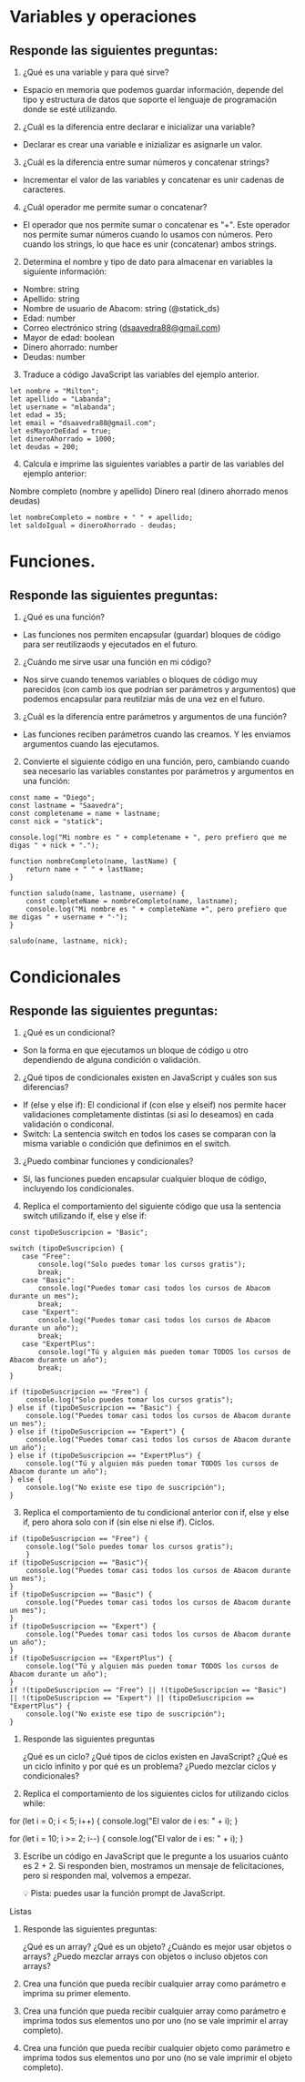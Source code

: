 
# Variables y operaciones

## Responde las siguientes preguntas:

1. ¿Qué es una variable y para qué sirve?

* Espacio en memoria que podemos guardar información, depende del tipo y estructura de datos que soporte el lenguaje de programación donde se esté utilizando.

2. ¿Cuál es la diferencia entre declarar e inicializar una variable?

* Declarar es crear una variable e inizializar es asignarle un valor.
    
3. ¿Cuál es la diferencia entre sumar números y concatenar strings?

* Incrementar el valor de las variables y concatenar es unir cadenas de caracteres.

4. ¿Cuál operador me permite sumar o concatenar?

* El operador que nos permite sumar o concatenar es "+". Este operador nos permite sumar números cuando lo usamos con números. Pero cuando los strings, lo que hace es unir (concatenar) ambos strings.

2. Determina el nombre y tipo de dato para almacenar en variables la siguiente información:

* Nombre: string
* Apellido: string
* Nombre de usuario de Abacom: string (@statick_ds)
* Edad: number
* Correo electrónico string (dsaavedra88@gmail.com)
* Mayor de edad: boolean
* Dinero ahorrado: number
* Deudas: number

3. Traduce a código JavaScript las variables del ejemplo anterior.

````
let nombre = "Milton";
let apellido = "Labanda";
let username = "mlabanda";
let edad = 35;
let email = "dsaavedra88@gmail.com";
let esMayorDeEdad = true;
let dineroAhorrado = 1000;
let deudas = 200;
````

4. Calcula e imprime las siguientes variables a partir de las variables del ejemplo anterior:

Nombre completo (nombre y apellido)
Dinero real (dinero ahorrado menos deudas)

````
let nombreCompleto = nombre + " " + apellido;
let saldoIgual = dineroAhorrado - deudas;
````

# Funciones.

## Responde las siguientes preguntas:

1. ¿Qué es una función?

* Las funciones nos permiten encapsular (guardar) bloques de código para ser reutilizaods y ejecutados en el futuro.

2. ¿Cuándo me sirve usar una función en mi código?

* Nos sirve cuando tenemos variables o bloques de código muy parecidos (con camb ios que podrían ser parámetros y argumentos) que podemos encapsular para reutilziar más de una vez en el futuro.

3. ¿Cuál es la diferencia entre parámetros y argumentos de una función?

* Las funciones reciben parámetros cuando las creamos. Y les enviamos argumentos cuando las ejecutamos.

2. Convierte el siguiente código en una función, pero, cambiando cuando sea necesario las variables constantes por parámetros y argumentos en una función:

````
const name = "Diego";
const lastname = "Saavedra";
const completename = name + lastname;
const nick = "statick";

console.log("Mi nombre es " + completename + ", pero prefiero que me digas " + nick + ".");
````
````
function nombreCompleto(name, lastName) {
    return name + " " + lastName;
}

function saludo(name, lastname, username) {
    const completeName = nombreCompleto(name, lastname);
    console.log("Mi nombre es " + completeName +", pero prefiero que me digas " + username + "·");
}

saludo(name, lastname, nick);

````
# Condicionales
## Responde las siguientes preguntas:

1. ¿Qué es un condicional?

* Son la forma en que ejecutamos un bloque de código u otro dependiendo de alguna condición o validación.

2. ¿Qué tipos de condicionales existen en JavaScript y cuáles son sus diferencias?

* If (else y else if): El condicional if (con else y elseif) nos permite hacer validaciones completamente distintas (si asi lo deseamos) en cada validación o condiconal.
* Switch: La sentencia switch en todos los cases se comparan con la misma variable o condición que definimos en el switch.

3. ¿Puedo combinar funciones y condicionales?

* Sí, las funciones pueden encapsular cualquier bloque de código, incluyendo los condicionales.

4. Replica el comportamiento del siguiente código que usa la sentencia switch utilizando if, else y else if:
````
const tipoDeSuscripcion = "Basic";

switch (tipoDeSuscripcion) {
   case "Free":
       console.log("Solo puedes tomar los cursos gratis");
       break;
   case "Basic":
       console.log("Puedes tomar casi todos los cursos de Abacom durante un mes");
       break;
   case "Expert":
       console.log("Puedes tomar casi todos los cursos de Abacom durante un año");
       break;
   case "ExpertPlus":
       console.log("Tú y alguien más pueden tomar TODOS los cursos de Abacom durante un año");
       break;
}
````

````
if (tipoDeSuscripcion == "Free") {
    console.log("Solo puedes tomar los cursos gratis");
} else if (tipoDeSuscripcion == "Basic") {
    console.log("Puedes tomar casi todos los cursos de Abacom durante un mes");
} else if (tipoDeSuscripcion == "Expert") {
    console.log("Puedes tomar casi todos los cursos de Abacom durante un año");
} else if (tipoDeSuscripcion == "ExpertPlus") {
    console.log("Tú y alguien más pueden tomar TODOS los cursos de Abacom durante un año");
} else {
    console.log("No existe ese tipo de suscripción");
}

````

3. Replica el comportamiento de tu condicional anterior con if, else y else if, pero ahora solo con if (sin else ni else if).
Ciclos.


````
if (tipoDeSuscripcion == "Free") {
    console.log("Solo puedes tomar los cursos gratis");
    }
if (tipoDeSuscripcion == "Basic"){
    console.log("Puedes tomar casi todos los cursos de Abacom durante un mes");
}
if (tipoDeSuscripcion == "Basic") {
    console.log("Puedes tomar casi todos los cursos de Abacom durante un mes");
} 
if (tipoDeSuscripcion == "Expert") {
    console.log("Puedes tomar casi todos los cursos de Abacom durante un año");
} 
if (tipoDeSuscripcion == "ExpertPlus") {
    console.log("Tú y alguien más pueden tomar TODOS los cursos de Abacom durante un año");
} 
if !(tipoDeSuscripcion == "Free") || !(tipoDeSuscripcion == "Basic") || !(tipoDeSuscripcion == "Expert") || (tipoDeSuscripcion == "ExpertPlus") {
    console.log("No existe ese tipo de suscripción");
}

````


1. Responde las siguientes preguntas

    ¿Qué es un ciclo?
    ¿Qué tipos de ciclos existen en JavaScript?
    ¿Qué es un ciclo infinito y por qué es un problema?
    ¿Puedo mezclar ciclos y condicionales?

2. Replica el comportamiento de los siguientes ciclos for utilizando ciclos while:

for (let i = 0; i < 5; i++) {
    console.log("El valor de i es: " + i);
}

for (let i = 10; i >= 2; i--) {
    console.log("El valor de i es: " + i);
}

3. Escribe un código en JavaScript que le pregunte a los usuarios cuánto es 2 + 2. Si responden bien, mostramos un mensaje de felicitaciones, pero si responden mal, volvemos a empezar.

    💡 Pista: puedes usar la función prompt de JavaScript.

Listas
1. Responde las siguientes preguntas:

    ¿Qué es un array?
    ¿Qué es un objeto?
    ¿Cuándo es mejor usar objetos o arrays?
    ¿Puedo mezclar arrays con objetos o incluso objetos con arrays?

2. Crea una función que pueda recibir cualquier array como parámetro e imprima su primer elemento.
3. Crea una función que pueda recibir cualquier array como parámetro e imprima todos sus elementos uno por uno (no se vale imprimir el array completo).
4. Crea una función que pueda recibir cualquier objeto como parámetro e imprima todos sus elementos uno por uno (no se vale imprimir el objeto completo).
